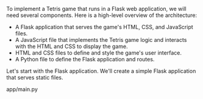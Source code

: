 To implement a Tetris game that runs in a Flask web application, we will need several components. Here is a high-level overview of the architecture:

- A Flask application that serves the game's HTML, CSS, and JavaScript files.
- A JavaScript file that implements the Tetris game logic and interacts with the HTML and CSS to display the game.
- HTML and CSS files to define and style the game's user interface.
- A Python file to define the Flask application and routes.

Let's start with the Flask application. We'll create a simple Flask application that serves static files.

app/main.py
